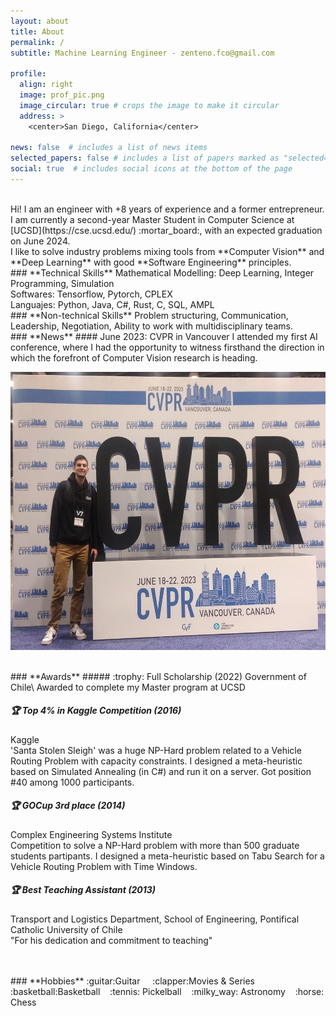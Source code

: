 ```yaml
---
layout: about
title: About
permalink: /
subtitle: Machine Learning Engineer - zenteno.fco@gmail.com

profile:
  align: right
  image: prof_pic.png
  image_circular: true # crops the image to make it circular
  address: >
    <center>San Diego, California</center>

news: false  # includes a list of news items
selected_papers: false # includes a list of papers marked as "selected={true}"
social: true  # includes social icons at the bottom of the page
---
```


<br>
Hi! I am an engineer with +8 years of experience and a former entrepreneur. I am currently a second-year Master Student in Computer Science at [UCSD](https://cse.ucsd.edu/) :mortar_board:, with an expected graduation on June 2024.

<br>
I like to solve industry problems mixing tools from **Computer Vision** and **Deep Learning** with good **Software Engineering** principles.

<br>
### **Technical Skills**
Mathematical Modelling: Deep Learning, Integer Programming, Simulation <br>
Softwares: Tensorflow, Pytorch, CPLEX <br>
Languajes: Python, Java, C#, Rust, C, SQL, AMPL

<br>
### **Non-technical Skills**
Problem structuring, Communication, Leadership, Negotiation, Ability to work with multidisciplinary teams.

<br>
### **News**
#### June 2023: CVPR in Vancouver
I attended my first AI conference, where I had the opportunity to witness firsthand the direction in which the forefront of Computer Vision research is heading.
<!-- ![CVPR image of me](./assets/img/CVPR.jpeg)-->
<p align="center">
<img src="./assets/img/CVPR.jpg" alt="CVPR image of me" width="600" height="445">
</p>

<br>
### **Awards**
##### :trophy: Full Scholarship (2022)
Government of Chile\
Awarded to complete my Master program at UCSD

##### :trophy: Top 4% in Kaggle Competition (2016)
Kaggle\
'Santa Stolen Sleigh' was a huge NP-Hard problem related to a Vehicle Routing Problem with capacity constraints. I designed a meta-heuristic based on Simulated Annealing (in C#) and run it on a server. Got position #40 among 1000 participants.

##### :trophy: GOCup 3rd place (2014)
Complex Engineering Systems Institute\
Competition to solve a NP-Hard problem with more than 500 graduate students partipants. I designed a meta-heuristic based on Tabu Search for a Vehicle Routing Problem with Time Windows.

##### :trophy: Best Teaching Assistant (2013)
Transport and Logistics Department, School of Engineering, Pontifical Catholic University of Chile\
"For his dedication and commitment to teaching"

<br>
<br>
### **Hobbies**
:guitar:Guitar &nbsp;&nbsp;&nbsp;
:clapper:Movies & Series&nbsp;&nbsp;&nbsp;
:basketball:Basketball&nbsp;&nbsp;&nbsp;
:tennis: Pickelball&nbsp;&nbsp;&nbsp;
:milky_way: Astronomy&nbsp;&nbsp;&nbsp;
:horse: Chess
